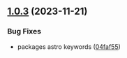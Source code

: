 ## [1.0.3](https://github.com/withastro-utils/utils/compare/@astro-utils/express-endpoints@1.0.2...@astro-utils/express-endpoints@1.0.3) (2023-11-21)


### Bug Fixes

* packages astro keywords ([04faf55](https://github.com/withastro-utils/utils/commit/04faf559ea1326936e137c2783894b2792cfa9af))
